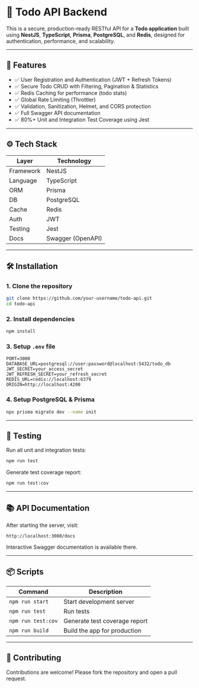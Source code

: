 # 📝 Todo API Backend

This is a secure, production-ready RESTful API for a **Todo application** built using **NestJS**, **TypeScript**, **Prisma**, **PostgreSQL**, and **Redis**, designed for authentication, performance, and scalability.

---

## 🚀 Features

- ✅ User Registration and Authentication (JWT + Refresh Tokens)
- ✅ Secure Todo CRUD with Filtering, Pagination & Statistics
- ✅ Redis Caching for performance (todo stats)
- ✅ Global Rate Limiting (Throttler)
- ✅ Validation, Sanitization, Helmet, and CORS protection
- ✅ Full Swagger API documentation
- ✅ 80%+ Unit and Integration Test Coverage using Jest

---

## ⚙️ Tech Stack

| Layer     | Technology        |
| --------- | ----------------- |
| Framework | NestJS            |
| Language  | TypeScript        |
| ORM       | Prisma            |
| DB        | PostgreSQL        |
| Cache     | Redis             |
| Auth      | JWT               |
| Testing   | Jest              |
| Docs      | Swagger (OpenAPI) |

---

## 🛠️ Installation

### 1. Clone the repository

```bash
git clone https://github.com/your-username/todo-api.git
cd todo-api
```

### 2. Install dependencies

```bash
npm install
```

### 3. Setup `.env` file

```env
PORT=3000
DATABASE_URL=postgresql://user:password@localhost:5432/todo_db
JWT_SECRET=your_access_secret
JWT_REFRESH_SECRET=your_refresh_secret
REDIS_URL=redis://localhost:6379
ORIGIN=http://localhost:4200
```

### 4. Setup PostgreSQL & Prisma

```bash
npx prisma migrate dev --name init
```

---

## 🧪 Testing

Run all unit and integration tests:

```bash
npm run test
```

Generate test coverage report:

```bash
npm run test:cov
```

---

## 📚 API Documentation

After starting the server, visit:

```
http://localhost:3000/docs
```

Interactive Swagger documentation is available there.

---

## 📦 Scripts

| Command            | Description                   |
| ------------------ | ----------------------------- |
| `npm run start`    | Start development server      |
| `npm run test`     | Run tests                     |
| `npm run test:cov` | Generate test coverage report |
| `npm run build`    | Build the app for production  |

---

## 🤝 Contributing

Contributions are welcome! Please fork the repository and open a pull request.
